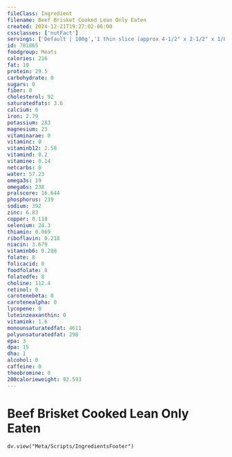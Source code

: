 ```yaml
---
fileClass: Ingredient
filename: Beef Brisket Cooked Lean Only Eaten
created: 2024-12-21T19:27:02-06:00
cssclasses: ['nutFact']
servings: ['Default | 100g','1 thin slice (approx 4-1/2" x 2-1/2" x 1/8") | 21','1 medium slice (approx 4-1/2" x 2-1/2" x 1/4") | 42','1 thick slice (approx 4-1/2" x 2-1/2" x 3/8") | 63','1 oz, boneless, cooked, lean only | 28','1 oz, boneless, cooked (yield after fat removed) | 23','1 oz, boneless, raw (yield after cooking, fat removed) | 13','1 cubic inch, boneless, cooked, fat removed | 17','1 cup, cooked, diced | 134']
id: 781865
foodgroup: Meats
calories: 216
fat: 10
protein: 29.5
carbohydrate: 0
sugars: 0
fiber: 0
cholesterol: 92
saturatedfats: 3.6
calcium: 6
iron: 2.79
potassium: 283
magnesium: 23
vitaminarae: 0
vitaminc: 0
vitaminb12: 2.58
vitamind: 0.2
vitamine: 0.14
netcarbs: 0
water: 57.23
omega3s: 19
omega6s: 238
pralscore: 16.644
phosphorus: 239
sodium: 392
zinc: 6.83
copper: 0.118
selenium: 24.3
thiamin: 0.069
riboflavin: 0.218
niacin: 3.679
vitaminb6: 0.288
folate: 8
folicacid: 0
foodfolate: 8
folatedfe: 8
choline: 112.4
retinol: 0
carotenebeta: 0
carotenealpha: 0
lycopene: 0
luteinzeaxanthin: 0
vitamink: 1.6
monounsaturatedfat: 4611
polyunsaturatedfat: 298
epa: 3
dpa: 15
dha: 1
alcohol: 0
caffeine: 0
theobromine: 0
200calorieweight: 92.593
---
```


# Beef Brisket Cooked Lean Only Eaten

```dataviewjs
dv.view("Meta/Scripts/IngredientsFooter")
```
